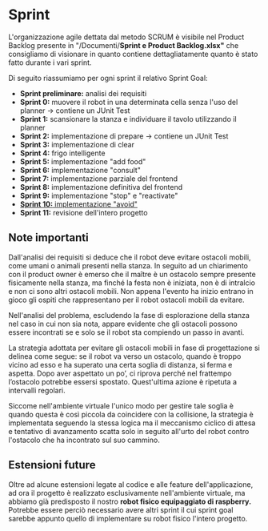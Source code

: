 # Sprint

L'organizzazione agile dettata dal metodo SCRUM è visibile nel Product Backlog presente in "/Documenti/**Sprint e Product Backlog.xlsx"**
che consigliamo di visionare in quanto contiene dettagliatamente quanto è stato fatto durante i vari sprint.

Di seguito riassumiamo per ogni sprint il relativo Sprint Goal:
- **Sprint preliminare:** analisi dei requisiti
- **Sprint 0:** muovere il robot in una determinata cella senza l'uso del planner &rarr; contiene un JUnit Test
- **Sprint 1:** scansionare la stanza e individuare il tavolo utilizzando il planner
- **Sprint 2:** implementazione di prepare &rarr; contiene un JUnit Test
- **Sprint 3:** implementazione di clear
- **Sprint 4:** frigo intelligente
- **Sprint 5:** implementazione "add food"
- **Sprint 6:** implementazione "consult"
- **Sprint 7:** implementazione parziale del frontend 
- **Sprint 8:** implementazione definitiva del frontend 
- **Sprint 9:** implementazione "stop" e "reactivate" 
- <ins>**Sprint 10:** implementazione "avoid"</ins>
- **Sprint 11:** revisione dell'intero progetto

## Note importanti

Dall'analisi dei requisiti si deduce che il robot deve evitare ostacoli mobili, come umani o animali presenti nella stanza.
In seguito ad un chiarimento con il product owner è emerso che il maître è un ostacolo sempre presente fisicamente nella stanza, ma finché la festa non è iniziata, non è di intralcio e non ci sono altri ostacoli mobili.
Non appena l'evento ha inizio entrano in gioco gli ospiti che rappresentano per il robot ostacoli mobili da evitare.

Nell'analisi del problema, escludendo la fase di esplorazione della stanza nel caso in cui non sia nota, appare evidente che gli ostacoli possono essere incontrati se e solo se il robot sta compiendo un passo in avanti.

La strategia adottata per evitare gli ostacoli mobili in fase di progettazione si delinea come segue: se il robot va verso un ostacolo, quando è troppo vicino ad esso e ha superato una certa soglia di distanza, si ferma e aspetta. Dopo aver aspettato un po’, ci riprova perché nel frattempo l’ostacolo potrebbe essersi spostato. Quest'ultima azione è ripetuta a intervalli regolari.

Siccome nell'ambiente virtuale l'unico modo per gestire tale soglia è quando questa è così piccola da coincidere con la collisione, la strategia è implementata seguendo la stessa logica ma il meccanismo ciclico di attesa e tentativo di avanzamento scatta solo in seguito all'urto del robot contro l'ostacolo che ha incontrato sul suo cammino.   

## Estensioni future

Oltre ad alcune estensioni legate al codice e alle feature dell'applicazione, ad ora il progetto è realizzato esclusivamente nell'ambiente virtuale, ma abbiamo già predisposto il nostro **robot fisico equipaggiato di raspberry.**
Potrebbe essere perciò necessario avere altri sprint il cui sprint goal sarebbe appunto quello di implementare su robot fisico l'intero progetto.
